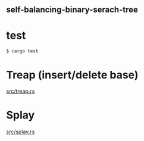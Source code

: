 self-balancing-binary-serach-tree
---

# test

```
$ cargo test
```

# Treap (insert/delete base)

[src/treap.rs](./src/treap.rs)

# Splay

[src/splay.rs](./src/splay.rs)